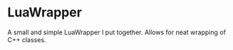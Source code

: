 LuaWrapper
==========

A small and simple LuaWrapper I put together. Allows for neat wrapping of C++ classes.
